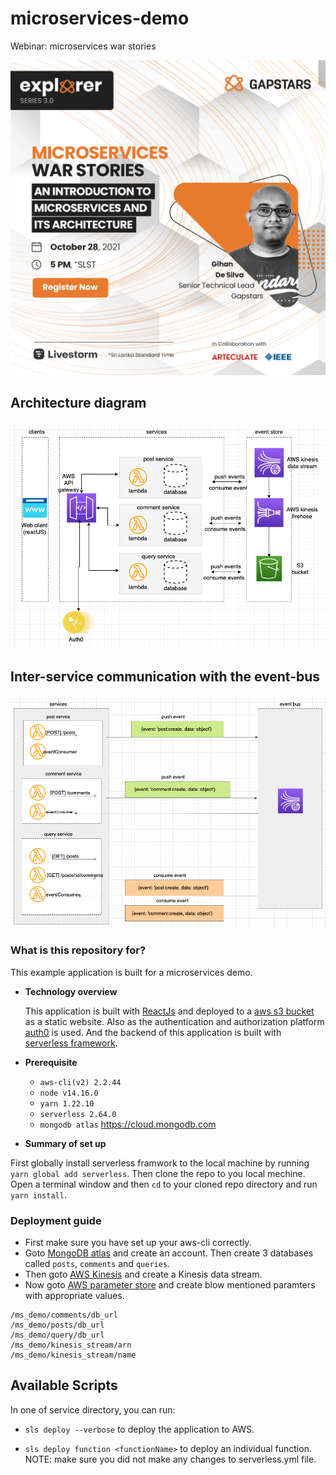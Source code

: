 # microservices-demo
Webinar: microservices war stories

![Image of eflyer](https://github.com/gihandesilva/microservices-demo/blob/master/resources/Episode-03-Gihan-De-Silva-Post.png)

## Architecture diagram

![Image of Architecture diagram](https://github.com/gihandesilva/microservices-demo/blob/master/resources/architecture-diagram.png)

## Inter-service communication with the event-bus
![Image of event bus](https://github.com/gihandesilva/microservices-demo/blob/master/resources/architecture-event-bus.png)


### What is this repository for?

This example application is built for a microservices demo.

- **Technology overview**

  This application is built with [ReactJs](https://reactjs.org/) and deployed to a [aws s3 bucket](https://aws.amazon.com/s3/) as a static website. Also as the authentication and authorization platform [auth0](https://auth0.com/) is used. And the backend of this application is built with [serverless framework](https://www.serverless.com/framework/docs/).

- **Prerequisite**
  - `aws-cli(v2) 2.2.44`
  - `node v14.16.0`
  - `yarn 1.22.10`
  - `serverless 2.64.0`
  - `mongodb atlas` https://cloud.mongodb.com

- **Summary of set up**

First globally install serverless framwork to the local machine by running `yarn global add serverless`. Then clone the repo to you local mechine. Open a terminal window and then `cd` to your cloned repo directory and run `yarn install`.

### Deployment guide

* First make sure you have set up your aws-cli correctly.
* Goto [MongoDB atlas](https://cloud.mongodb.com) and create an account. Then create 3 databases called `posts`, `comments` and `queries`.
* Then goto [AWS Kinesis](https://console.aws.amazon.com/kinesis/home) and create a Kinesis data stream.
* Now goto [AWS parameter store](https://console.aws.amazon.com/systems-manager/parameters/) and create blow mentioned paramters with appropriate values.

````
/ms_demo/comments/db_url
/ms_demo/posts/db_url
/ms_demo/query/db_url
/ms_demo/kinesis_stream/arn
/ms_demo/kinesis_stream/name
````

## Available Scripts

In one of service directory, you can run:

* `sls deploy --verbose` to deploy the application to AWS.


* `sls deploy function <functionName>` to deploy an individual function. NOTE: make sure you did not make any changes to serverless.yml file.

